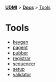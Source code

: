 [**UDMI**](../../) \> [**Docs**](../)
\> [Tools](./)

# Tools

- [keygen](keygen.md)
- [pagent](pagent.md)
- [pubber](pubber.md)
- [registrar](registrar.md)
- [sequencer](sequencer.md)
- [setup](setup.md)
- [validator](validator.md)